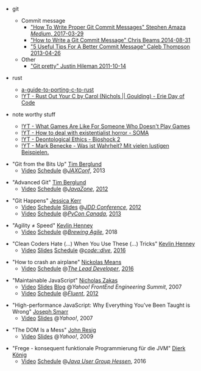 * git
  * Commit message
    * ["How To Write Proper Git Commit Messages" Stephen Amaza _Medium_, 2017-03-29][sa_2017_03_29]
    * ["How to Write a Git Commit Message" Chris Beams 2014-08-31][ca_2014_08_31]
    * ["5 Useful Tips For A Better Commit Message" Caleb Thompson 2013-04-26][ct_2013_04_26]
  * Other
    * ["Git pretty" Justin Hileman 2011-10-14][jh_2011_10_14]


* rust
  * [a-guide-to-porting-c-to-rust](https://locka99.gitbooks.io/a-guide-to-porting-c-to-rust)
  * [!YT - Rust Out Your C by Carol (Nichols || Goulding) - Erie Day of Code](https://www.youtube.com/watch?v=SKGVItFlK3w)


* note worthy stuff
  * [!YT - What Games Are Like For Someone Who Doesn't Play Games](https://www.youtube.com/watch?v=ax7f3JZJHSw)
  * [!YT - How to deal with existentialist horror - SOMA](https://www.youtube.com/watch?v=tTZi7tRDsiY)
  * [!YT - Deontological Ethics - Bioshock 2](https://www.youtube.com/watch?v=c3cs5btV18E)
  * [!YT - Mark Benecke - Was ist Wahrheit? Mit vielen lustigen Beispielen.](https://www.youtube.com/watch?v=s-jl71UNB3U)
  

[sa_2017_03_29]: https://medium.com/@steveamaza/how-to-write-a-proper-git-commit-message-e028865e5791
[ca_2014_08_31]: https://chris.beams.io/posts/git-commit/
[ct_2013_04_26]: https://thoughtbot.com/blog/5-useful-tips-for-a-better-commit-message
[jh_2011_10_14]: http://justinhileman.info/article/git-pretty/

* "Git from the Bits Up" [Tim Berglund][tb]
  * [Video][tb_2013_06_05_v] [Schedule][tb_2013_06_05_s] @[_JAXConf_][conf_jax], 2013

[tb]: http://timberglund.com/
[tb_2013_06_05]: https://web.archive.org/web/20160415112301/http://jaxconf.com/sessions/git-bits
[tb_2013_06_05_s]: https://web.archive.org/web/20160416104118/http://jaxconf.com/timetable
[tb_2013_06_05_v]: https://www.youtube.com/watch?v=MYP56QJpDr4
[conf_jax]: https://web.archive.org/web/20161005215626/http://jaxconf.com/

* "Advanced Git" [Tim Berglund][tb]
  * [Video][tb_2012_09_13_v] [Schedule][tb_2012_09_13_s]  @[_JavaZone_][conf_jz], [2012][conf_jz_12]

[tb_2012_09_13_s]: https://web.archive.org/web/20140723012623/http://javazone.no/incogito10/events/JavaZone%202012/sessions
[tb_2012_09_13_v]: https://vimeo.com/showcase/2079027/video/49444883
[conf_jz]: https://www.javazone.no
[conf_jz_12]: https://web.archive.org/web/20150321215025/http://jz12.java.no/

* "Git Happens" [Jessica Kerr][jk]
  * [Video][jk_2012_10_26_v] [Schedule][jk_2012_10_26_t] [Slides][jk_2012_10_26_s]  @[_JDD Conference_][conf_jdd], [2012][conf_jdd_12]
  * [Video][jk_2013_10_10_v] [Schedule][jk_2013_10_10_t]  @[_PyCon Canada_][conf_pyca], [2013][conf_pyca_13]

[jk]: http://jessitron.com/
[jk_2012_10_26_t]: http://12.jdd.org.pl/en/program/schedule
[jk_2012_10_26_s]: http://www.data.proidea.org.pl/jdd/7edycja/materialy/prezentacje/kerrjessica_gitHappens.pdf
[jk_2012_10_26_v]: https://www.youtube.com/watch?v=Dv8I_kfrFWw
[jk_2013_10_10_t]: https://2013.pycon.ca/en/schedule/
[jk_2013_10_10_v]: https://www.youtube.com/watch?v=yCh6TSLIQBQ
[conf_jdd]: https://jdd.org.pl/
[conf_jdd_12]: http://12.jdd.org.pl/
[conf_pyca]: https://www.pycon.ca/
[conf_pyca_13]: https://2013.pycon.ca/

* "Agility ≠ Speed" [Kevlin Henney][kh]
  * [Video][kh_2018_10_12_v] [Schedule][kh_2018_10_12_s] @[_Brewing Agile_][conf_ba], 2018

[kh]: https://about.me/kevlin
[kh_2018_10_12_v]: https://www.youtube.com/watch?v=kmFcNyZrUNM
[kh_2018_10_12_s]: https://web.archive.org/web/20190311001722/https://brewingagile.org/
[conf_ba]: https://brewingagile.org/

* "Clean Coders Hate (…) When You Use These (…) Tricks" [Kevlin Henney][kh]
  * [Video][kh_2016_11_15_v] [Slides][kh_2016_11_15_s] [Schedule][kh_2016_11_15_t] @[_code::dive_][conf_cd], [2016][conf_cd_16]

[conf_cd]: https://codedive.pl/
[conf_cd_16]: https://codedive.pl/index/year2016
[kh_2016_11_15_t]: https://web.archive.org/web/20161124175233/http://codedive.pl/en/index/#program-section
[kh_2016_11_15_s]: https://cdn2-ecros.pl/event/codedive/files/presentations/2016/CleanCodersHateWhatHappensToYourCodeWhenYouUseTheseEnterpriseProgrammingTricks.pptx
[kh_2016_11_15_v]: https://www.youtube.com/watch?v=brfqm9k6qzc

* "How to crash an airplane" [Nickolas Means][nm]
  * [Video][nm_2016_06_23_v] [Schedule][nm_2016_06_23_s] @[_The Lead Developer_][conf_tld], [2016][conf_tld_16]

[nm]: https://twitter.com/nmeans
[nm_2016_06_23_s]: https://2016.theleaddeveloper.com/schedule
[nm_2016_06_23_v]: https://www.youtube.com/watch?v=099cHWSbAL8
[conf_tld]: https://www.theleaddeveloper.com/
[conf_tld_16]: https://2016.theleaddeveloper.com/

* "Maintainable JavaScript" [Nicholas Zakas][nz]
  * [Video][nz_2007_03_07_v] [Slides][nz_2007_03_07_s] [Blog][nz_2007_03_07_b] @_Yahoo! FrontEnd Engineering Summit_, 2007
  * [Video][nz_2012_05_30_v] [Schedule][nz_2012_05_30_s] @[_Fluent_][conf_fluent], [2012][conf_fluent_12]
  
[nz]: https://humanwhocodes.com/
[nz_2007_03_07_v]: https://www.youtube.com/watch?v=pebHk8S5c6o
[nz_2007_03_07_s]: https://www.slideshare.net/nzakas/maintainable-javascript-1071179
[nz_2007_03_07_b]: https://web.archive.org/web/20140703104736/http://yuiblog.com/blog/2007/05/25/video-zakas/
[nz_2012_05_30_v]: https://www.youtube.com/watch?v=nZihjH6_Qns
[nz_2012_05_30_s]: https://web.archive.org/web/20151003145906/http://fluentconf.com/fluent2012/public/schedule/grid/public/2012-05-30
[conf_fluent]: https://conferences.oreilly.com/fluent/fl-ca
[conf_fluent_12]: https://web.archive.org/web/20151003145906/http://fluentconf.com/fluent2012/


* "High-performance JavaScript: Why Everything You’ve Been Taught is Wrong" [Joseph Smarr][js]
  * [Video][js_2007_08_27_v] [Slides][js_2007_08_27_s] @_Yahoo!_, 2007

[js]: http://josephsmarr.com/
[js_2007_08_27_v]: https://www.youtube.com/watch?v=QszjZfvl9vw
[js_2007_08_27_s]: http://josephsmarr.com/papers/Smarr-OSCON-2007.ppt

* "The DOM Is a Mess" [John Resig][jr]
  * [Video][jr_2009_01_29_v] [Slides][jr_2009_01_29_s] @_Yahoo!_, 2009

[jr]: https://johnresig.com/blog/the-dom-is-a-mess/
[jr_2009_01_29_s]: http://www.slideshare.net/jeresig/the-dom-is-a-mess-yahoo?type=presentation
[jr_2009_01_29_v]: https://www.youtube.com/watch?v=dgI52y27O_I

* "Frege - konsequent funktionale Programmierung für die JVM" [Dierk König][dk]
  * [Video][dk_2016_05_19_v] [Schedule][dk_2016_05_19_t] @[_Java User Group Hessen_][conf_jugh], 2016

[dk]: https://dierk.github.io/Home/
[dk_2016_05_19_v]: https://www.youtube.com/watch?v=pef3GwktgtM
[dk_2016_05_19_t]: https://www.meetup.com/Java-User-Group-Hessen-JUGH/events/230839507/
[conf_jugh]: https://jugh.de/
